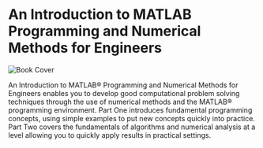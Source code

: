 # An Introduction to MATLAB Programming and Numerical Methods for Engineers

![Book Cover](https://images-na.ssl-images-amazon.com/images/I/51PIbnCxZNL.jpg)

An Introduction to MATLAB® Programming and Numerical Methods for Engineers enables you to develop good computational problem solving techniques through the use of numerical methods and the MATLAB® programming environment. Part One introduces fundamental programming concepts, using simple examples to put new concepts quickly into practice. Part Two covers the fundamentals of algorithms and numerical analysis at a level allowing you to quickly apply results in practical settings.
